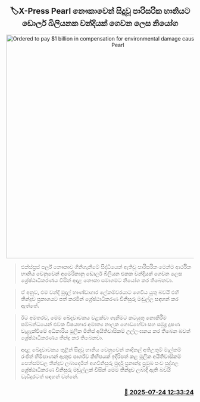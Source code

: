 <p align='center'><b><h2 align='center' title='Ordered to pay $1 billion in compensation for environmental damage caused by X-Press Pearl'>🏷X-Press Pearl නෞකාවෙන් සිදුවූ පාරිසරික හානියට ඩොලර් බිලියනක වන්දියක් ගෙවන ලෙස නියෝග</h2></b></p>
<p align='center'><img src='https://helakuru.sgp1.cdn.digitaloceanspaces.com/esana/images/lib/express-pearl-archived.jpg' width='600' alt='Ordered to pay $1 billion in compensation for environmental damage caused by X-Press Pearl'></p>

> එක්ස්ප්‍රස් පර්ල් නෞකාව ගිනිගැනීමේ සිද්ධියෙන් ඇතිවූ පාරිසරික මෙන්ම ආර්ථික හානිය වෙනුවෙන් අමෙරිකානු ඩොලර් බිලියන එකක වන්දියක් ගෙවන ලෙස ශ්‍රේෂ්ඨාධිකරණය විසින් අදාළ නෞකා සමාගමට නියෝග කර තිබෙනවා.

> ඒ අනුව, එම වන්දි මුදල් භාණ්ඩාගාර ලේකම්වරයාට ගෙවිය යුතු බවයි එහි තීන්දුව ප්‍රකාශයට පත් කරමින් ශ්‍රේෂ්ඨාධිකරණ විනිසුරු මඬුල්ල සඳහන් කර ඇත්තේ. 

> ඊට අමතරව, මෙම ඛේදවාචකය වළක්වා ගැනීමට කටයුතු නොකිරීම සම්බන්ධයෙන් එවක විෂයභාර අමාත්‍ය නාලක ගොඩහේවා සහ සමුද්‍ර දූෂණ වැළැක්වීමේ අධිකාරිය මූලික මිනිස් අයිතිවාසිකම් උල්ලංඝනය කර තිබෙන බවත් ශ්‍රේෂ්ඨාධිකරණය තීන්දු කර තිබෙනවා.

> අදාළ ඛේදවාචකය තුළින් සිදුවූ හානිය වෙනුවෙන් කාදිනල් අතිඋතුම් මැල්කම් රංජිත් හිමිපාණන් ඇතුළු පාර්ශ්ව කිහිපයක් ඉදිරිපත් කළ මූලික අයිතිවාසිකම් පෙත්සම්වල තීන්දුව ලබාදෙමින් අගවිනිසුරු මුර්දු ප්‍රනාන්දු ප්‍රමුඛ පංච පුද්ගල ශ්‍රේෂ්ඨාධිකරණ විනිසුරු මඩුල්ලක් විසින් මෙම තීන්දුව ලබාදී ඇති බවයි වැඩිදුරටත් සඳහන් වන්නේ.



<h3 align='right'><a href='https://www.helakuru.lk/esana/p/112129/'>📅 2025-07-24 12:33:24</a></h3>
